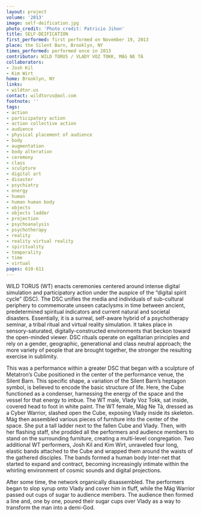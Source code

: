 ```yaml
---
layout: project
volume: '2013'
image: self-deification.jpg
photo_credit: 'Photo credit: Patricio Jihon'
title: SELF-DEIFICATION
first_performed: first performed on November 19, 2013
place: the Silent Barn, Brooklyn, NY
times_performed: performed once in 2013
contributor: WILD TORUS / VLADY VOZ TOKK, MÁG NE TÁ
collaborators:
- Josh Kil
- Kim Wirt
home: Brooklyn, NY
links:
- wildtor.us
contact: wildtorus@aol.com
footnote: ''
tags:
- action
- participatory action
- action collective action
- audience
- physical placement of audience
- body
- augmentation
- body alteration
- ceremony
- class
- sculpture
- digital art
- disaster
- psychiatry
- energy
- human
- human human body
- objects
- objects ladder
- projection
- psychoanalysis
- psychotherapy
- reality
- reality virtual reality
- spirituality
- temporality
- time
- virtual
pages: 610-611
---
```


WILD TORUS (WT) enacts ceremonies centered around intense digital simulation and participatory action under the auspice of the “digital spirit cycle” (DSC). The DSC unifies the media and individuals of sub-cultural periphery to commemorate unseen cataclysms in time between ancient, predetermined spiritual indicators and current natural and societal disasters. Essentially, it is a surreal, self-aware hybrid of a psychotherapy seminar, a tribal ritual and virtual reality simulation. It takes place in sensory-saturated, digitally-constructed environments that beckon toward the open-minded viewer. DSC rituals operate on egalitarian principles and rely on a gender, geographic, generational and class neutral approach; the more variety of people that are brought together, the stronger the resulting exercise in sublimity.

This was a performance within a greater DSC that began with a sculpture of Metatron’s Cube positioned in the center of the performance venue, the Silent Barn. This specific shape, a variation of the Silent Barn’s heptagon symbol, is believed to encode the basic structure of life. Here, the Cube functioned as a condenser, harnessing the energy of the space and the vessel for that energy to imbue. The WT male, Vlady Voz Tokk, sat inside, covered head to foot in white paint. The WT female, Mág Ne Tá, dressed as a Cyber Warrior, slashed open the Cube, exposing Vlady inside its skeleton. Mág then assembled various pieces of furniture into the center of the space. She put a tall ladder next to the fallen Cube and Vlady. Then, with her flashing staff, she prodded all the performers and audience members to stand on the surrounding furniture, creating a multi-level congregation. Two additional WT performers, Josh Kil and Kim Wirt, unraveled four long, elastic bands attached to the Cube and wrapped them around the waists of the gathered disciples. The bands formed a human body Inter-net that started to expand and contract, becoming increasingly intimate within the whirling environment of cosmic sounds and digital projections.

After some time, the network organically disassembled. The performers began to slop syrup onto Vlady and cover him in fluff, while the Mág Warrior passed out cups of sugar to audience members. The audience then formed a line and, one by one, poured their sugar cups over Vlady as a way to transform the man into a demi-God.
